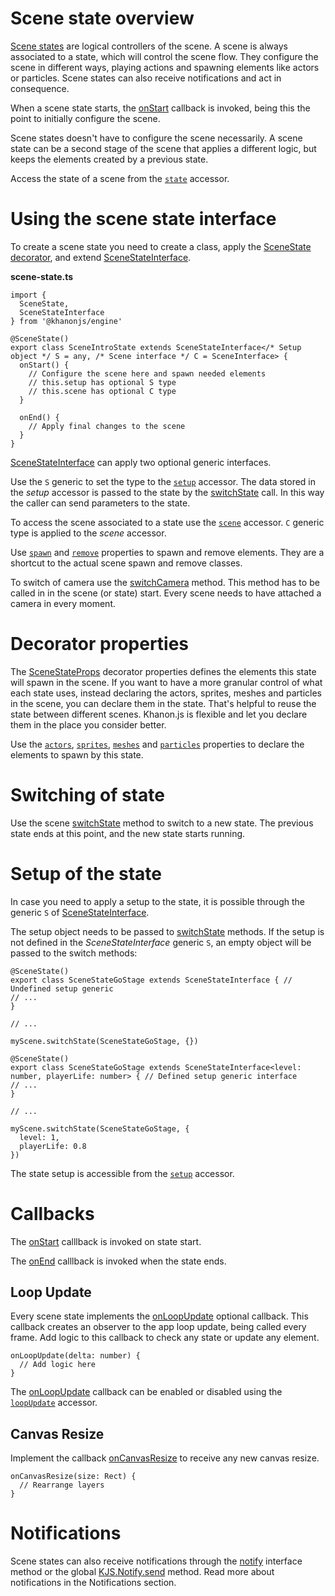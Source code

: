 # Scene state overview

[Scene states](https://khanonjs.com/api-docs/modules/decorators_scene_scene_state.html) are logical controllers of the scene. A scene is always associated to a state, which will control the scene flow. They configure the scene in different ways, playing actions and spawning elements like actors or particles. Scene states can also receive notifications and act in consequence.

When a scene state starts, the [onStart](https://khanonjs.com/api-docs/classes/decorators_scene_scene_state.SceneStateInterface.html#onStart) callback is invoked, being this the point to initially configure the scene.

Scene states doesn't have to configure the scene necessarily. A scene state can be a second stage of the scene that applies a different logic, but keeps the elements created by a previous state.

Access the state of a scene from the [`state`](https://khanonjs.com/api-docs/classes/decorators_scene.SceneInterface.html#state) accessor.

# Using the scene state interface

To create a scene state you need to create a class, apply the [SceneState decorator](https://khanonjs.com/api-docs/functions/decorators_scene_scene_state.SceneState.html), and extend [SceneStateInterface](https://khanonjs.com/api-docs/classes/decorators_scene_scene_state.SceneStateInterface.html).

**scene-state.ts**
```
import {
  SceneState,
  SceneStateInterface
} from '@khanonjs/engine'

@SceneState()
export class SceneIntroState extends SceneStateInterface</* Setup object */ S = any, /* Scene interface */ C = SceneInterface> {
  onStart() {
    // Configure the scene here and spawn needed elements
    // this.setup has optional S type
    // this.scene has optional C type
  }

  onEnd() {
    // Apply final changes to the scene
  }
}
```

[SceneStateInterface](https://khanonjs.com/api-docs/classes/decorators_scene_scene_state.SceneStateInterface.html) can apply two optional generic interfaces.

Use the `S` generic to set the type to the [`setup`](https://khanonjs.com/api-docs/classes/decorators_scene_scene_state.SceneStateInterface.html#setup) accessor. The data stored in the *setup* accessor is passed to the state by the [switchState](https://khanonjs.com/api-docs/classes/decorators_scene.SceneInterface.html#switchState) call. In this way the caller can send parameters to the state.

To access the scene associated to a state use the [`scene`](https://khanonjs.com/api-docs/classes/decorators_scene_scene_state.SceneStateInterface.html#scene) accessor. `C` generic type is applied to the *scene* accessor.

Use [`spawn`](https://khanonjs.com/api-docs/classes/decorators_scene_scene_state.SceneStateInterface.html#spawn) and [`remove`](https://khanonjs.com/api-docs/classes/decorators_scene_scene_state.SceneStateInterface.html#remove) properties to spawn and remove elements. They are a shortcut to the actual scene spawn and remove classes.

To switch of camera use the [switchCamera](https://khanonjs.com/api-docs/classes/decorators_scene_scene_state.SceneStateInterface.html#switchCamera) method. This method has to be called in in the scene (or state) start. Every scene needs to have attached a camera in every moment.

# Decorator properties

The [SceneStateProps](https://khanonjs.com/api-docs/interfaces/decorators_scene_scene_state.SceneStateProps.html) decorator properties defines the elements this state will spawn in the scene. If you want to have a more granular control of what each state uses, instead declaring the actors, sprites, meshes and particles in the scene, you can declare them in the state. That's helpful to reuse the state between different scenes. Khanon.js is flexible and let you declare them in the place you consider better.

Use the [`actors`](https://khanonjs.com/api-docs/interfaces/decorators_scene_scene_state.SceneStateProps.html#actors), [`sprites`](https://khanonjs.com/api-docs/interfaces/decorators_scene_scene_state.SceneStateProps.html#sprites), [`meshes`](https://khanonjs.com/api-docs/interfaces/decorators_scene_scene_state.SceneStateProps.html#meshes) and [`particles`](https://khanonjs.com/api-docs/interfaces/decorators_scene_scene_state.SceneStateProps.html#particles) properties to declare the elements to spawn by this state.

# Switching of state

Use the scene [switchState](https://khanonjs.com/api-docs/classes/decorators_scene.SceneInterface.html#switchState) method to switch to a new state. The previous state ends at this point, and the new state starts running.

# Setup of the state

In case you need to apply a setup to the state, it is possible through the generic `S` of [SceneStateInterface](https://khanonjs.com/api-docs/classes/decorators_scene_scene_state.SceneStateInterface.html).

The setup object needs to be passed to [switchState](https://khanonjs.com/api-docs/classes/decorators_scene.SceneInterface.html#switchState) methods. If the setup is not defined in the *SceneStateInterface* generic `S`, an empty object will be passed to the switch methods:
```
@SceneState()
export class SceneStateGoStage extends SceneStateInterface { // Undefined setup generic
// ...
}

// ...

myScene.switchState(SceneStateGoStage, {})
```
```
@SceneState()
export class SceneStateGoStage extends SceneStateInterface<level: number, playerLife: number> { // Defined setup generic interface
// ...
}

// ...

myScene.switchState(SceneStateGoStage, {
  level: 1,
  playerLife: 0.8
})
```

The state setup is accessible from the [`setup`](https://khanonjs.com/api-docs/classes/decorators_scene_scene_state.SceneStateInterface.html#setup) accessor.

# Callbacks

The [onStart](https://khanonjs.com/api-docs/classes/decorators_scene_scene_state.SceneStateInterface.html#onStart) calllback is invoked on state start.

The [onEnd](https://khanonjs.com/api-docs/classes/decorators_scene_scene_state.SceneStateInterface.html#onEnd) calllback is invoked when the state ends.

## Loop Update

Every scene state implements the [onLoopUpdate](https://khanonjs.com/api-docs/classes/decorators_scene_scene_state.SceneStateInterface.html#onLoopUpdate) optional callback. This callback creates an observer to the app loop update, being called every frame. Add logic to this callback to check any state or update any element.
```
onLoopUpdate(delta: number) {
  // Add logic here
}
```

The [onLoopUpdate](https://khanonjs.com/api-docs/classes/decorators_scene_scene_state.SceneStateInterface.html#onLoopUpdate) callback can be enabled or disabled using the [`loopUpdate`](https://khanonjs.com/api-docs/classes/decorators_scene_scene_state.SceneStateInterface.html#loopUpdate) accessor.

## Canvas Resize

Implement the callback [onCanvasResize](https://khanonjs.com/api-docs/classes/decorators_scene_scene_state.SceneStateInterface.html#onCanvasResize) to receive any new canvas resize.
```
onCanvasResize(size: Rect) {
  // Rearrange layers
}
```

# Notifications

Scene states can also receive notifications through the [notify](https://khanonjs.com/api-docs/classes/decorators_scene_scene_state.SceneStateInterface.html#notify) interface method  or the global [KJS.Notify.send](https://khanonjs.com/api-docs/functions/kjs.KJS.Notify.send.html) method. Read more about notifications in the Notifications section.